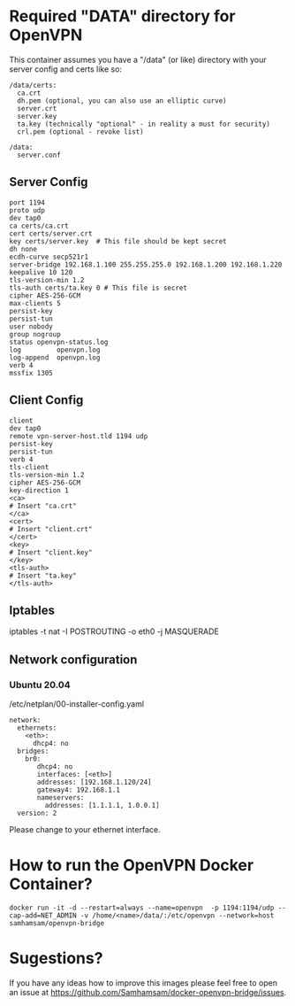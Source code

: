 # Required "DATA" directory for OpenVPN

This container assumes you have a "/data" (or like) directory with your server config and certs like so:

```
/data/certs:
  ca.crt
  dh.pem (optional, you can also use an elliptic curve)
  server.crt
  server.key
  ta.key (technically "optional" - in reality a must for security)
  crl.pem (optional - revoke list)

/data:
  server.conf
```


## Server Config
```
port 1194
proto udp
dev tap0
ca certs/ca.crt
cert certs/server.crt
key certs/server.key  # This file should be kept secret
dh none
ecdh-curve secp521r1
server-bridge 192.168.1.100 255.255.255.0 192.168.1.200 192.168.1.220
keepalive 10 120
tls-version-min 1.2
tls-auth certs/ta.key 0 # This file is secret
cipher AES-256-GCM
max-clients 5
persist-key
persist-tun
user nobody
group nogroup
status openvpn-status.log
log         openvpn.log
log-append  openvpn.log
verb 4
mssfix 1305
```


## Client Config
```
client
dev tap0
remote vpn-server-host.tld 1194 udp
persist-key
persist-tun
verb 4
tls-client
tls-version-min 1.2
cipher AES-256-GCM
key-direction 1
<ca>
# Insert "ca.crt"
</ca>
<cert>
# Insert "client.crt"
</cert>
<key>
# Insert "client.key"
</key>
<tls-auth>
# Insert "ta.key"
</tls-auth>
```

## Iptables
iptables -t nat -I POSTROUTING -o eth0 -j MASQUERADE


## Network configuration
### Ubuntu 20.04
/etc/netplan/00-installer-config.yaml
```
network:
  ethernets:
    <eth>:
      dhcp4: no
  bridges:
    br0:
       dhcp4: no
       interfaces: [<eth>]
       addresses: [192.168.1.120/24]
       gateway4: 192.168.1.1
       nameservers:
         addresses: [1.1.1.1, 1.0.0.1]
  version: 2
```
Please change <eth> to your ethernet interface.

# How to run the OpenVPN Docker Container?
```
docker run -it -d --restart=always --name=openvpn  -p 1194:1194/udp --cap-add=NET_ADMIN -v /home/<name>/data/:/etc/openvpn --network=host samhamsam/openvpn-bridge
```

# Sugestions?
If you have any ideas how to improve this images please feel free to open an issue at https://github.com/Samhamsam/docker-openvpn-bridge/issues.
